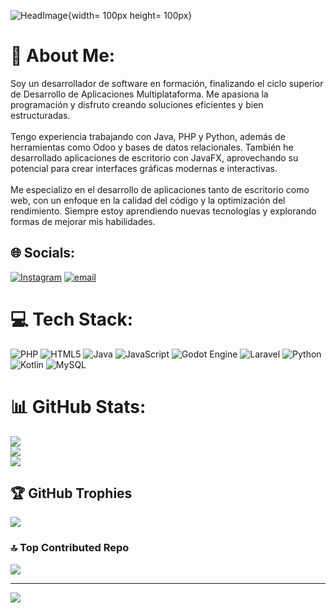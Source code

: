 ![HeadImage](https://universidadeuropea.com/curso-python-online/){width= 100px height= 100px}

# 💫 About Me:
Soy un desarrollador de software en formación, finalizando el ciclo superior de Desarrollo de Aplicaciones Multiplataforma. Me apasiona la programación y disfruto creando soluciones eficientes y bien estructuradas.<br><br>Tengo experiencia trabajando con Java, PHP y Python, además de herramientas como Odoo y bases de datos relacionales. También he desarrollado aplicaciones de escritorio con JavaFX, aprovechando su potencial para crear interfaces gráficas modernas e interactivas.<br><br>Me especializo en el desarrollo de aplicaciones tanto de escritorio como web, con un enfoque en la calidad del código y la optimización del rendimiento. Siempre estoy aprendiendo nuevas tecnologías y explorando formas de mejorar mis habilidades.


## 🌐 Socials:
[![Instagram](https://img.shields.io/badge/Instagram-%23E4405F.svg?logo=Instagram&logoColor=white)](https://instagram.com/antcastillo_04) [![email](https://img.shields.io/badge/Email-D14836?logo=gmail&logoColor=white)](mailto:antoniocj04@gmail.com) 

# 💻 Tech Stack:
![PHP](https://img.shields.io/badge/php-%23777BB4.svg?style=for-the-badge&logo=php&logoColor=white) ![HTML5](https://img.shields.io/badge/html5-%23E34F26.svg?style=for-the-badge&logo=html5&logoColor=white) ![Java](https://img.shields.io/badge/java-%23ED8B00.svg?style=for-the-badge&logo=openjdk&logoColor=white) ![JavaScript](https://img.shields.io/badge/javascript-%23323330.svg?style=for-the-badge&logo=javascript&logoColor=%23F7DF1E) ![Godot Engine](https://img.shields.io/badge/GODOT-%23FFFFFF.svg?style=for-the-badge&logo=godot-engine) ![Laravel](https://img.shields.io/badge/laravel-%23FF2D20.svg?style=for-the-badge&logo=laravel&logoColor=white) ![Python](https://img.shields.io/badge/python-3670A0?style=for-the-badge&logo=python&logoColor=ffdd54) ![Kotlin](https://img.shields.io/badge/kotlin-%237F52FF.svg?style=for-the-badge&logo=kotlin&logoColor=white) ![MySQL](https://img.shields.io/badge/mysql-4479A1.svg?style=for-the-badge&logo=mysql&logoColor=white)
# 📊 GitHub Stats:
![](https://github-readme-stats.vercel.app/api?username=antoniocastillo-08&theme=gotham&hide_border=false&include_all_commits=true&count_private=true)<br/>
![](https://github-readme-streak-stats.herokuapp.com/?user=antoniocastillo-08&theme=gotham&hide_border=false)<br/>
![](https://github-readme-stats.vercel.app/api/top-langs/?username=antoniocastillo-08&theme=gotham&hide_border=false&include_all_commits=true&count_private=true&layout=compact)

## 🏆 GitHub Trophies
![](https://github-profile-trophy.vercel.app/?username=antoniocastillo-08&theme=gotham&no-frame=false&no-bg=true&margin-w=4)

### 🔝 Top Contributed Repo
![](https://github-contributor-stats.vercel.app/api?username=antoniocastillo-08&limit=5&theme=dark&combine_all_yearly_contributions=true)

---
[![](https://visitcount.itsvg.in/api?id=antoniocastillo-08&icon=0&color=2)](https://visitcount.itsvg.in)

<!-- Proudly created with GPRM ( https://gprm.itsvg.in ) -->
